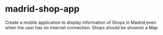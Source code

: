 # madrid-shop-app
Create a mobile application to display information of Shops in Madrid,even when the user has no Internet connection. Shops should be shownin a Map
